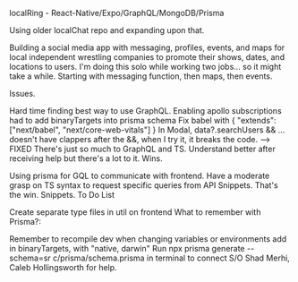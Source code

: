 
localRing - React-Native/Expo/GraphQL/MongoDB/Prisma

Using older localChat repo and expanding upon that.

Building a social media app with messaging, profiles, events, and maps for local independent wrestling companies to promote their shows, dates, and locations to users. I'm doing this solo while working two jobs... so it might take a while. Starting with messaging function, then maps, then events.

Issues.

Hard time finding best way to use GraphQL.
Enabling apollo subscriptions
had to add binaryTargets into prisma schema
Fix babel with { "extends": ["next/babel", "next/core-web-vitals"] }
In Modal, data?.searchUsers && ... doesn't have clappers after the &&, when I try it, it breaks the code. --> FIXED
There's just so much to GraphQL and TS. Understand better after receiving help but there's a lot to it.
Wins.


Using prisma for GQL to communicate with frontend.
Have a moderate grasp on TS syntax to request specific queries from API
Snippets. That's the win. Snippets.
To Do List

Create separate type files in util on frontend
What to remember with Prisma?:

Remember to recompile dev when changing variables or environments
add in binaryTargets, with "native, darwin"
Run npx prisma generate --schema=sr c/prisma/schema.prisma in terminal to connect
S/O Shad Merhi, Caleb Hollingsworth for help.
